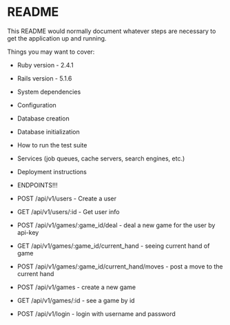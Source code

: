 # README

This README would normally document whatever steps are necessary to get the
application up and running.

Things you may want to cover:

* Ruby version - 2.4.1
* Rails version - 5.1.6

* System dependencies

* Configuration

* Database creation

* Database initialization

* How to run the test suite

* Services (job queues, cache servers, search engines, etc.)

* Deployment instructions

* ENDPOINTS!!!
* POST /api/v1/users - Create a user
* GET  /api/v1/users/:id - Get user info
* POST /api/v1/games/:game_id/deal - deal a new game for the user by api-key
* GET  /api/v1/games/:game_id/current_hand - seeing current hand of game
* POST /api/v1/games/:game_id/current_hand/moves - post a move to the current hand
* POST /api/v1/games - create a new game
* GET  /api/v1/games/:id - see a game by id
* POST /api/v1/login - login with username and password
